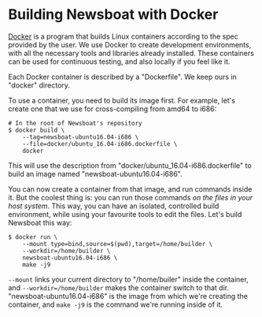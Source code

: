 Building Newsboat with Docker
=============================

[Docker](https://www.docker.com/) is a program that builds Linux containers
according to the spec provided by the user. We use Docker to create development
environments, with all the necessary tools and libraries already installed.
These containers can be used for continuous testing, and also locally if you
feel like it.

Each Docker container is described by a "Dockerfile". We keep ours in "docker"
directory.

To use a container, you need to build its image first. For example, let's create
one that we use for cross-compiling from amd64 to i686:

    # In the root of Newsboat's repository
    $ docker build \
        --tag=newsboat-ubuntu16.04-i686 \
        --file=docker/ubuntu_16.04-i686.dockerfile \
        docker

This will use the description from "docker/ubuntu_16.04-i686.dockerfile" to
build an image named "newsboat-ubuntu16.04-i686".

You can now create a container from that image, and run commands inside it. But
the coolest thing is: you can run those commands *on the files in your host
system*. This way, you can have an isolated, controlled build environment, while
using your favourite tools to edit the files. Let's build Newsboat this way:

    $ docker run \
        --mount type=bind,source=$(pwd),target=/home/builder \
        --workdir=/home/builder \
        newsboat-ubuntu16.04-i686 \
        make -j9

`--mount` links your current directory to "/home/builer" inside the container,
and `--workdir=/home/builder` makes the container switch to that dir.
"newsboat-ubuntu16.04-i686" is the image from which we're creating the
container, and `make -j9` is the command we're running inside of it.
